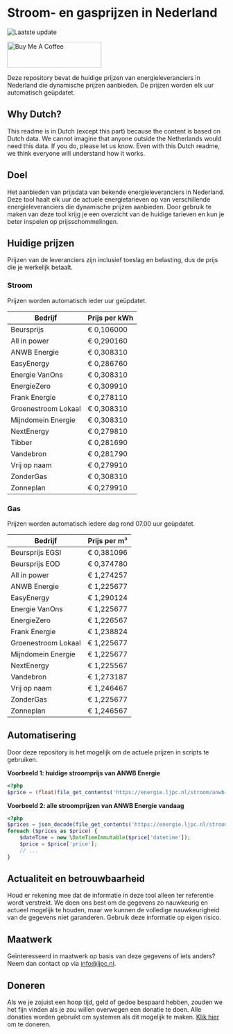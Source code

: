 # Stroom- en gasprijzen in Nederland

![Laatste update](https://img.shields.io/badge/laatste%20update-2024--11--05%2006%3A00%20CET-brightgreen)

<a href="https://www.buymeacoffee.com/Lars-" target="_blank"><img src="https://cdn.buymeacoffee.com/buttons/v2/default-orange.png" alt="Buy Me A Coffee" height="60" style="height: 60px !important;width: 217px !important;" ></a>

Deze repository bevat de huidige prijzen van energieleveranciers in Nederland die dynamische prijzen aanbieden. De prijzen worden elk uur automatisch geüpdatet.

## Why Dutch?

This readme is in Dutch (except this part) because the content is based on Dutch data. We cannot imagine that anyone outside the Netherlands would need this data. If you do, please let us know. Even with this Dutch readme, we think
everyone will understand how it works.

## Doel

Het aanbieden van prijsdata van bekende energieleveranciers in Nederland. Deze tool haalt elk uur de actuele energietarieven op van verschillende energieleveranciers die dynamische prijzen aanbieden. Door gebruik te maken van deze tool
krijg je een overzicht van de huidige tarieven en kun je beter inspelen op prijsschommelingen.

## Huidige prijzen

Prijzen van de leveranciers zijn inclusief toeslag en belasting, dus de prijs die je werkelijk betaalt.

### Stroom

Prijzen worden automatisch ieder uur geüpdatet.

 Bedrijf | Prijs per kWh 
---------|---------------
Beursprijs | € 0,106000
All in power | € 0,290160
ANWB Energie | € 0,308310
EasyEnergy | € 0,286760
Energie VanOns | € 0,308310
EnergieZero | € 0,309910
Frank Energie | € 0,278110
Groenestroom Lokaal | € 0,308310
Mijndomein Energie | € 0,308310
NextEnergy | € 0,279810
Tibber | € 0,281690
Vandebron | € 0,281790
Vrij op naam | € 0,279910
ZonderGas | € 0,308310
Zonneplan | € 0,279910


### Gas

Prijzen worden automatisch iedere dag rond 07.00 uur geüpdatet.

 Bedrijf | Prijs per m³ 
---------|--------------
Beursprijs EGSI | € 0,381096
Beursprijs EOD | € 0,374780
All in power | € 1,274257
ANWB Energie | € 1,225677
EasyEnergy | € 1,290124
Energie VanOns | € 1,225677
EnergieZero | € 1,226567
Frank Energie | € 1,238824
Groenestroom Lokaal | € 1,225677
Mijndomein Energie | € 1,225677
NextEnergy | € 1,225567
Vandebron | € 1,273187
Vrij op naam | € 1,246467
ZonderGas | € 1,225677
Zonneplan | € 1,246567


## Automatisering

Door deze repository is het mogelijk om de actuele prijzen in scripts te gebruiken.

**Voorbeeld 1: huidige stroomprijs van ANWB Energie**

```php
<?php
$price = (float)file_get_contents('https://energie.ljpc.nl/stroom/anwb-energie-nu.txt');

```

**Voorbeeld 2: alle stroomprijzen van ANWB Energie vandaag**

```php
<?php
$prices = json_decode(file_get_contents('https://energie.ljpc.nl/stroom/all-in-power-vandaag.json'),true);
foreach ($prices as $price) {
    $dateTime = new \DateTimeImmutable($price['datetime']);
    $price = $price['price'];
    // ...
}
```

## Actualiteit en betrouwbaarheid

Houd er rekening mee dat de informatie in deze tool alleen ter referentie wordt verstrekt. We doen ons best om de gegevens zo nauwkeurig en actueel mogelijk te houden, maar we kunnen de volledige nauwkeurigheid van de gegevens niet
garanderen. Gebruik deze informatie op eigen risico.

## Maatwerk

Geïnteresseerd in maatwerk op basis van deze gegevens of iets anders? Neem dan contact op
via [info@ljpc.nl](mailto:info@ljpc.nl?subject=Energie%20prijzen).

## Doneren

Als we je zojuist een hoop tijd, geld of gedoe bespaard hebben, zouden we het fijn vinden als je zou willen overwegen een
donatie te doen. Alle donaties worden gebruikt om systemen als dit mogelijk te
maken. [Klik hier](https://www.buymeacoffee.com/Lars-) om te doneren.
